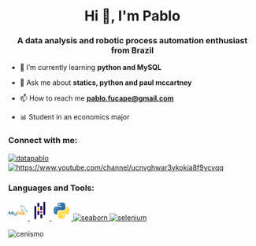 <h1 align="center">Hi 👋, I'm Pablo</h1> 
<h3 align="center">A data analysis and robotic process automation enthusiast from Brazil</h3>

- 🌱 I’m currently learning **python and MySQL**

- 💬 Ask me about **statics, python and paul mccartney**

- 📫 How to reach me **pablo.fucape@gmail.com**

- 📊 Student in an economics major

<h3 align="left">Connect with me:</h3>
<p align="left">
<a href="https://linkedin.com/in/datapablo" target="blank"><img align="center" src="https://raw.githubusercontent.com/rahuldkjain/github-profile-readme-generator/master/src/images/icons/Social/linked-in-alt.svg" alt="datapablo" height="30" width="40" /></a>
<a href="https://www.youtube.com/c/https://www.youtube.com/channel/ucnvghwar3ykokia8f9ycvqq" target="blank"><img align="center" src="https://raw.githubusercontent.com/rahuldkjain/github-profile-readme-generator/master/src/images/icons/Social/youtube.svg" alt="https://www.youtube.com/channel/ucnvghwar3ykokia8f9ycvqq" height="30" width="40" /></a>
</p>

<h3 align="left">Languages and Tools:</h3>
<p align="left"> <a href="https://www.mysql.com/" target="_blank" rel="noreferrer"> <img src="https://raw.githubusercontent.com/devicons/devicon/master/icons/mysql/mysql-original-wordmark.svg" alt="mysql" width="40" height="40"/> </a> <a href="https://pandas.pydata.org/" target="_blank" rel="noreferrer"> <img src="https://raw.githubusercontent.com/devicons/devicon/2ae2a900d2f041da66e950e4d48052658d850630/icons/pandas/pandas-original.svg" alt="pandas" width="40" height="40"/> </a> <a href="https://www.python.org" target="_blank" rel="noreferrer"> <img src="https://raw.githubusercontent.com/devicons/devicon/master/icons/python/python-original.svg" alt="python" width="40" height="40"/> </a> <a href="https://seaborn.pydata.org/" target="_blank" rel="noreferrer"> <img src="https://seaborn.pydata.org/_images/logo-mark-lightbg.svg" alt="seaborn" width="40" height="40"/> </a> <a href="https://www.selenium.dev" target="_blank" rel="noreferrer"> <img src="https://raw.githubusercontent.com/detain/svg-logos/780f25886640cef088af994181646db2f6b1a3f8/svg/selenium-logo.svg" alt="selenium" width="40" height="40"/> </a> </p>

<p><img align="center" src="https://github-readme-stats.vercel.app/api/top-langs?username=cenismo&show_icons=true&locale=en&layout=compact" alt="cenismo" /></p>
